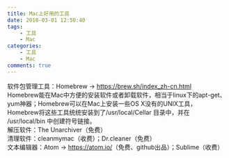 ```yaml
---
title: Mac上好用的工具
date: 2018-03-01 12:50:40
tags:
    - 工具
    - Mac
categories:
    - 工具
    - Mac
comments: true
---
```

软件包管理工具：Homebrew -> <https://brew.sh/index_zh-cn.html>  
Homebrew能在Mac中方便的安装软件或者卸载软件，相当于linux下的apt-get、yum神器；Homebrew可以在Mac上安装一些OS X没有的UNIX工具，Homebrew将这些工具统统安装到了/usr/local/Cellar 目录中，并在 /usr/local/bin 中创建符号链接。  
解压软件：The Unarchiver（免费）  
清理软件：cleanmymac（收费）；Dr.cleaner（免费）  
文本编辑器：Atom -> <https://atom.io/>（免费、github出品）；Sublime（收费）
